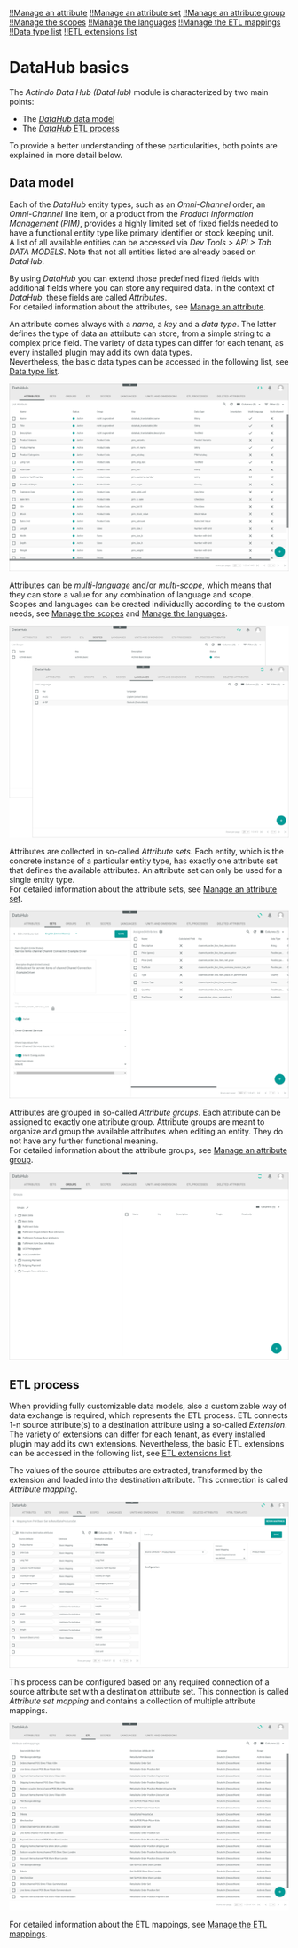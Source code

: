 [!!Manage an attribute](../Integration/01_ManageAttributes.md)
[!!Manage an attribute set](../Integration/02_ManageAttributeSets.md)
[!!Manage an attribute group](../Integration/03_ManageAttributeGroups.md)
[!!Manage the scopes](../Integration/04_ManageScopes.md)
[!!Manage the languages](../Integration/05_ManageLanguages.md)
[!!Manage the ETL mappings](../Operation/01_ManageETLMappings.md)
[!!Data type list](../UserInterface/05_DataTypeList.md)
[!!ETL extensions list](../UserInterface/04_ETLExtensions.md)

# DataHub basics

The *Actindo Data Hub (DataHub)* module is characterized by two main points:
- The [*DataHub* data model](#data-model)
- The [*DataHub* ETL process](#etl-process)

To provide a better understanding of these particularities, both points are explained in more detail below.

## Data model

Each of the *DataHub* entity types, such as an *Omni-Channel* order, an *Omni-Channel* line item, or a product from the *Product Information Management (PIM)*, provides a highly limited set of fixed fields needed to have a functional entity type like primary identifier or stock keeping unit.   
A list of all available entities can be accessed via *Dev Tools > API > Tab DATA MODELS*. Note that not all entities listed are already based on *DataHub*.

[comment]: <> (Include link to Dev Tools when available)

By using *DataHub* you can extend those predefined fixed fields with additional fields where you can store any required data.
In the context of *DataHub*, these fields are called *Attributes*.     
For detailed information about the attributes, see [Manage an attribute](../Integration/01_ManageAttributes.md).

An attribute comes always with a *name*, a *key* and a *data type*. The latter defines the type of data an attribute can store, from a simple string to a complex price field.
The variety of data types can differ for each tenant, as every installed plugin may add its own data types.   
Nevertheless, the basic data types can be accessed in the following list, see [Data type list](../UserInterface/05_DataTypeList.md).

![Attributes](../../Assets/Screenshots/DataHub/Settings/Attributes/Attributes.png "[Attributes]")

Attributes can be *multi-language* and/or *multi-scope*, which means that they can store a value for any combination of language and scope.   
Scopes and languages can be created individually according to the custom needs, see [Manage the scopes](../Integration/04_ManageScopes.md) and [Manage the languages](../Integration/05_ManageLanguages.md).

![Scopes and languages](../../Assets/Screenshots/DataHub/Settings/ChannelLanguageList.png "[Scopes and languages]")

Attributes are collected in so-called *Attribute sets*. Each entity, which is the concrete instance of a particular entity type, has exactly one attribute set that defines the available attributes.
An attribute set can only be used for a single entity type.   
For detailed information about the attribute sets, see [Manage an attribute set](../Integration/02_ManageAttributeSets.md).

![Attribute sets](../../Assets/Screenshots/DataHub/Settings/AttributeSets/EditAttributeSet.png "[Attribute sets]")

Attributes are grouped in so-called *Attribute groups*. Each attribute can be assigned to exactly one attribute group.
Attribute groups are meant to organize and group the available attributes when editing an entity. They do not have any further functional meaning.   
For detailed information about the attribute groups, see [Manage an attribute group](../Integration/03_ManageAttributeGroups.md).

![Attribute groups](../../Assets/Screenshots/DataHub/Settings/AttributeGroups/AttributeGroups.png "[Attribute groups]")


## ETL process

When providing fully customizable data models, also a customizable way of data exchange is required, which represents the ETL process.
ETL connects 1-n source attribute(s) to a destination attribute using a so-called *Extension*. The variety of extensions can differ for each tenant, as every installed plugin may add its own extensions.
Nevertheless, the basic ETL extensions can be accessed in the following list, see [ETL extensions list](../UserInterface/04_ETLExtensions.md).   

The values of the source attributes are extracted, transformed by the extension and loaded into the destination attribute. This connection is called *Attribute mapping*.

![Attribute mapping](../../Assets/Screenshots/DataHub/Settings/ETL/MappingSettings.png "[Attribute mapping]")

This process can be configured based on any required connection of a source attribute set with a destination attribute set. This connection is called *Attribute set mapping* and contains a collection of multiple attribute mappings.

![Attribute set mapping](../../Assets/Screenshots/DataHub/Settings/ETL/ETL.png "[Attribute set mapping]")

For detailed information about the ETL mappings, see [Manage the ETL mappings](../Operation/01_ManageETLMappings.md).
